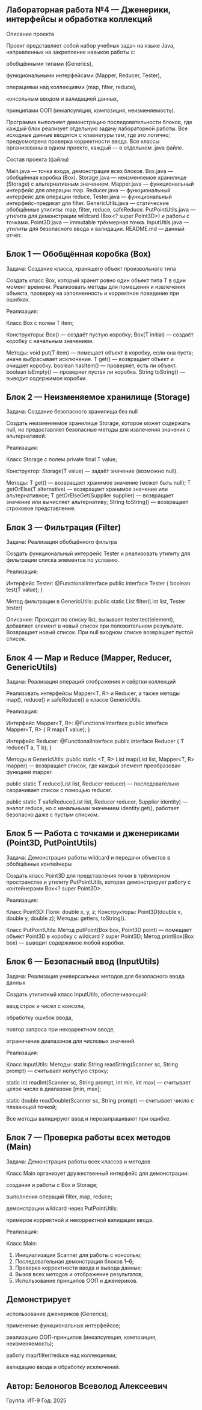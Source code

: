## Лабораторная работа №4 — Дженерики, интерфейсы и обработка коллекций
Описание проекта

Проект представляет собой набор учебных задач на языке Java, направленных на закрепление навыков работы с:

обобщёнными типами (Generics),

функциональными интерфейсами (Mapper, Reducer, Tester),

операциями над коллекциями (map, filter, reduce),

консольным вводом и валидацией данных,

принципами ООП (инкапсуляция, композиция, неизменяемость).

Программа выполняет демонстрацию последовательности блоков, где каждый блок реализует отдельную задачу лабораторной работы.
Все исходные данные вводятся с клавиатуры там, где это логично; предусмотрена проверка корректности ввода.
Все классы организованы в одном проекте, каждый — в отдельном .java файле.

Состав проекта (файлы)

Main.java — точка входа, демонстрация всех блоков.
Box.java — обобщённая коробка (Box<T>).
Storage.java — неизменяемое хранилище (Storage<T>) с альтернативным значением.
Mapper.java — функциональный интерфейс для операции map.
Reducer.java — функциональный интерфейс для операции reduce.
Tester.java — функциональный интерфейс-предикат для filter.
GenericUtils.java — статические обобщённые утилиты: map, filter, reduce, safeReduce.
PutPointUtils.java — утилита для демонстрации wildcard (Box<? super Point3D>) и работы с точками.
Point3D.java — immutable трёхмерная точка.
InputUtils.java — утилиты для безопасного ввода и валидации.
README.md — данный отчёт.

## Блок 1 — Обобщённая коробка (Box)
Задача: Создание класса, хранящего объект произвольного типа

Создать класс Box<T>, который хранит ровно один объект типа T в один момент времени.
Реализовать методы для помещения и извлечения объекта, проверку на заполненность и корректное поведение при ошибках.

Реализация:

Класс Box<T> с полем T item;

Конструкторы:
Box() — создаёт пустую коробку;
Box(T initial) — создаёт коробку с начальным значением.

Методы:
void put(T item) — помещает объект в коробку, если она пуста; иначе выбрасывает исключение.
T get() — возвращает объект и очищает коробку.
boolean hasItem() — проверяет, есть ли объект.
boolean isEmpty() — проверяет пустая ли коробка.
String toString() — выводит содержимое коробки.

## Блок 2 — Неизменяемое хранилище (Storage)
Задача: Создание безопасного хранилища без null

Создать неизменяемое хранилище Storage<T>, которое может содержать null,
но предоставляет безопасные методы для извлечения значения с альтернативой.

Реализация:

Класс Storage<T> с полем private final T value;

Конструктор:
Storage(T value) — задаёт значение (возможно null).

Методы:
T get() — возвращает хранимое значение (может быть null);
T getOrElse(T alternative) — возвращает хранимое значение или альтернативное;
T getOrElseGet(Supplier<T> supplier) — возвращает значение или вычисляет альтернативу;
String toString() — возвращает строковое представление.

## Блок 3 — Фильтрация (Filter)
Задача: Реализация обобщённого фильтра

Создать функциональный интерфейс Tester<T> и реализовать утилиту для фильтрации списка элементов по условию.

Реализация:

Интерфейс Tester<T>:
@FunctionalInterface
public interface Tester<T> {
    boolean test(T value);
}

Метод фильтрации в GenericUtils:
public static <T> List<T> filter(List<T> list, Tester<T> tester)

Описание:
Проходит по списку list, вызывает tester.test(element),
добавляет элемент в новый список при положительном результате.
Возвращает новый список. При null входном списке возвращает пустой список.

## Блок 4 — Map и Reduce (Mapper, Reducer, GenericUtils)
Задача: Реализация операций отображения и свёртки коллекций

Реализовать интерфейсы Mapper<T, R> и Reducer<T>, а также методы map(), reduce() и safeReduce() в классе GenericUtils.

Реализация:

Интерфейс Mapper<T, R>:
@FunctionalInterface
public interface Mapper<T, R> {
    R map(T value);
}

Интерфейс Reducer<T>:
@FunctionalInterface
public interface Reducer<T> {
    T reduce(T a, T b);
}

Методы в GenericUtils:
public static <T, R> List<R> map(List<T> list, Mapper<T, R> mapper)
— возвращает список, где каждый элемент преобразован функцией mapper.

public static <T> T reduce(List<T> list, Reducer<T> reducer)
— последовательно сворачивает список с помощью reducer.

public static <T> T safeReduce(List<T> list, Reducer<T> reducer, Supplier<T> identity)
— аналог reduce, но с начальными значением identity.get(),
работает безопасно даже с пустым списком.

## Блок 5 — Работа с точками и дженериками (Point3D, PutPointUtils)
Задача: Демонстрация работы wildcard и передачи объектов в обобщённые контейнеры

Создать класс Point3D для представления точки в трёхмерном пространстве и утилиту PutPointUtils,
которая демонстрирует работу с контейнерами Box<? super Point3D>.

Реализация:

Класс Point3D:
Поля: double x, y, z;
Конструкторы: Point3D(double x, double y, double z);
Методы: getters, toString().

Класс PutPointUtils:
Метод putPoint(Box<? super Point3D> box, Point3D point)
— помещает объект Point3D в коробку с wildcard ? super Point3D;
Метод printBox(Box<?> box)
— выводит содержимое любой коробки.

## Блок 6 — Безопасный ввод (InputUtils)
Задача: Реализация универсальных методов для безопасного ввода данных

Создать утилитный класс InputUtils, обеспечивающий:

ввод строк и чисел с консоли,

обработку ошибок ввода,

повтор запроса при некорректном вводе,

ограничение диапазонов для числовых значений.

Реализация:

Класс InputUtils:
Методы:
static String readString(Scanner sc, String prompt)
— считывает непустую строку;

static int readInt(Scanner sc, String prompt, int min, int max)
— считывает целое число в диапазоне [min, max];

static double readDouble(Scanner sc, String prompt)
— считывает число с плавающей точкой;

Все методы валидируют ввод и перезапрашивают при ошибке.

## Блок 7 — Проверка работы всех методов (Main)
Задача: Демонстрация работы всех классов и методов

Класс Main организует дружественный интерфейс для демонстрации:

создания и работы с Box и Storage;

выполнения операций filter, map, reduce;

демонстрации wildcard через PutPointUtils;

примеров корректной и некорректной валидации ввода.

Реализация:

Класс Main:
1. Инициализация Scanner для работы с консолью;
2. Последовательная демонстрация блоков 1–6;
3. Проверка корректности ввода и вывода данных;
4. Вызов всех методов и отображение результатов;
5. Использование принципов ООП и дженериков.

## Демонстрирует

использование дженериков (Generics);

применение функциональных интерфейсов;

реализацию ООП-принципов (инкапсуляция, композиция, неизменяемость);

работу map/filter/reduce над коллекциями;

валидацию ввода и обработку исключений.

## Автор: Белоногов Всеволод Алексеевич
Группа: ИТ-9
Год: 2025
